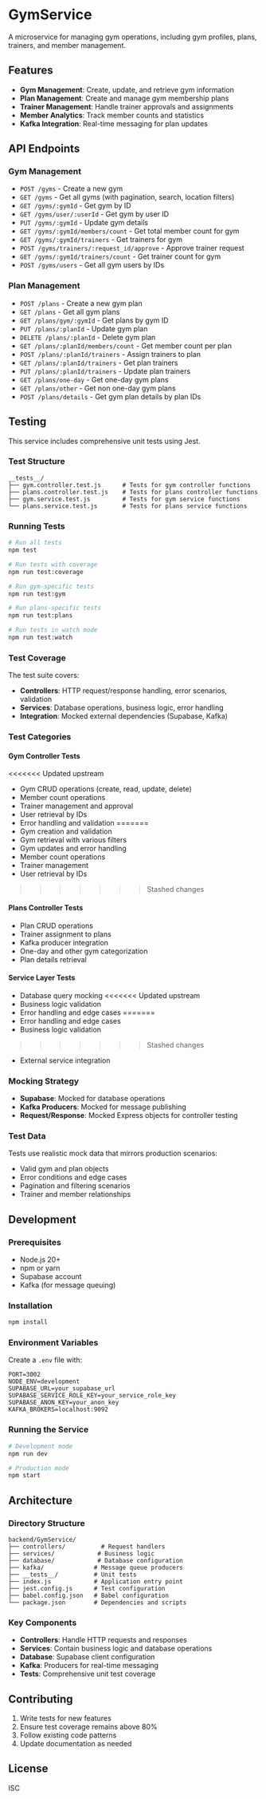 # GymService

A microservice for managing gym operations, including gym profiles, plans, trainers, and member management.

## Features

- **Gym Management**: Create, update, and retrieve gym information
- **Plan Management**: Create and manage gym membership plans
- **Trainer Management**: Handle trainer approvals and assignments
- **Member Analytics**: Track member counts and statistics
- **Kafka Integration**: Real-time messaging for plan updates

## API Endpoints

### Gym Management
- `POST /gyms` - Create a new gym
- `GET /gyms` - Get all gyms (with pagination, search, location filters)
- `GET /gyms/:gymId` - Get gym by ID
- `GET /gyms/user/:userId` - Get gym by user ID
- `PUT /gyms/:gymId` - Update gym details
- `GET /gyms/:gymId/members/count` - Get total member count for gym
- `GET /gyms/:gymId/trainers` - Get trainers for gym
- `POST /gyms/trainers/:request_id/approve` - Approve trainer request
- `GET /gyms/:gymId/trainers/count` - Get trainer count for gym
- `POST /gyms/users` - Get all gym users by IDs

### Plan Management
- `POST /plans` - Create a new gym plan
- `GET /plans` - Get all gym plans
- `GET /plans/gym/:gymId` - Get plans by gym ID
- `PUT /plans/:planId` - Update gym plan
- `DELETE /plans/:planId` - Delete gym plan
- `GET /plans/:planId/members/count` - Get member count per plan
- `POST /plans/:planId/trainers` - Assign trainers to plan
- `GET /plans/:planId/trainers` - Get plan trainers
- `PUT /plans/:planId/trainers` - Update plan trainers
- `GET /plans/one-day` - Get one-day gym plans
- `GET /plans/other` - Get non one-day gym plans
- `POST /plans/details` - Get gym plan details by plan IDs

## Testing

This service includes comprehensive unit tests using Jest.

### Test Structure

```
__tests__/
├── gym.controller.test.js      # Tests for gym controller functions
├── plans.controller.test.js    # Tests for plans controller functions
├── gym.service.test.js         # Tests for gym service functions
└── plans.service.test.js       # Tests for plans service functions
```

### Running Tests

```bash
# Run all tests
npm test

# Run tests with coverage
npm run test:coverage

# Run gym-specific tests
npm run test:gym

# Run plans-specific tests
npm run test:plans

# Run tests in watch mode
npm run test:watch
```

### Test Coverage

The test suite covers:

- **Controllers**: HTTP request/response handling, error scenarios, validation
- **Services**: Database operations, business logic, error handling
- **Integration**: Mocked external dependencies (Supabase, Kafka)

### Test Categories

#### Gym Controller Tests
<<<<<<< Updated upstream
- Gym CRUD operations (create, read, update, delete)
- Member count operations
- Trainer management and approval
- User retrieval by IDs
- Error handling and validation
=======
- Gym creation and validation
- Gym retrieval with various filters
- Gym updates and error handling
- Member count operations
- Trainer management
- User retrieval by IDs
>>>>>>> Stashed changes

#### Plans Controller Tests
- Plan CRUD operations
- Trainer assignment to plans
- Kafka producer integration
- One-day and other gym categorization
- Plan details retrieval

#### Service Layer Tests
- Database query mocking
<<<<<<< Updated upstream
- Business logic validation
- Error handling and edge cases
=======
- Error handling and edge cases
- Business logic validation
>>>>>>> Stashed changes
- External service integration

### Mocking Strategy

- **Supabase**: Mocked for database operations
- **Kafka Producers**: Mocked for message publishing
- **Request/Response**: Mocked Express objects for controller testing

### Test Data

Tests use realistic mock data that mirrors production scenarios:
- Valid gym and plan objects
- Error conditions and edge cases
- Pagination and filtering scenarios
- Trainer and member relationships

## Development

### Prerequisites

- Node.js 20+
- npm or yarn
- Supabase account
- Kafka (for message queuing)

### Installation

```bash
npm install
```

### Environment Variables

Create a `.env` file with:

```env
PORT=3002
NODE_ENV=development
SUPABASE_URL=your_supabase_url
SUPABASE_SERVICE_ROLE_KEY=your_service_role_key
SUPABASE_ANON_KEY=your_anon_key
KAFKA_BROKERS=localhost:9092
```

### Running the Service

```bash
# Development mode
npm run dev

# Production mode
npm start
```

## Architecture

### Directory Structure

```
backend/GymService/
├── controllers/          # Request handlers
├── services/            # Business logic
├── database/            # Database configuration
├── kafka/              # Message queue producers
├── __tests__/          # Unit tests
├── index.js            # Application entry point
├── jest.config.js      # Test configuration
├── babel.config.json   # Babel configuration
└── package.json        # Dependencies and scripts
```

### Key Components

- **Controllers**: Handle HTTP requests and responses
- **Services**: Contain business logic and database operations
- **Database**: Supabase client configuration
- **Kafka**: Producers for real-time messaging
- **Tests**: Comprehensive unit test coverage

## Contributing

1. Write tests for new features
2. Ensure test coverage remains above 80%
3. Follow existing code patterns
4. Update documentation as needed

## License

ISC